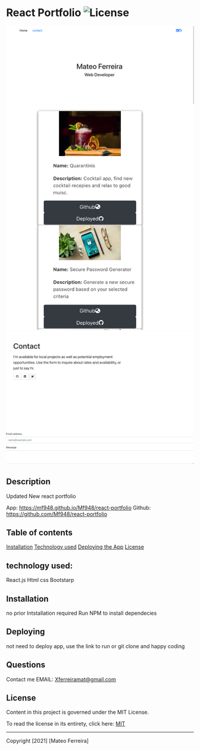 #  React Portfolio ![License](https://img.shields.io/badge/License-Apache%202.0-blue.svg)


![frontpage](frontpage.png)
![Projects](Projects.png)
![Contacts](contacts.png)

## Description
Updated New react portfolio 

 App: https://mf948.github.io/Mf948/react-portfolio
 Github: https://github.com/Mf948/react-portfolio
## Table of contents

 
[Installation](#installation) 
[Technology used](#technology) 
[Deploying the App](#Deploying)
[License](#License)  



## technology used:
React.js Html css Bootstarp
## Installation
no prior Intstallation required
Run NPM to install dependecies

## Deploying 
 not need to deploy app, use the link to run or git clone and happy coding
## Questions
 Contact me 
EMAIL: Xferreiramat@gmail.com
## License
Content in this project is governed under the MIT License.

To read the license in its entirety, click here: [MIT](./LICENSE)

---

Copyright [2021] [Mateo Ferreira]
